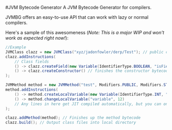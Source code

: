 #JVM Bytecode Generator
A JVM Bytecode Generator for compilers.

JVMBG offers an easy-to-use API that can work with lazy or normal compilers.

Here's a sample of this awesomeness (*Note: This is a major WIP and won't work as expected right now!*):
```java
//Example
JVMClass clazz = new JVMClass("xyz/jadonfowler/derp/Test"); // public class Test extends java.lang.Object
clazz.addInstructions(
    // Class fields
    () -> clazz.createField(new Variable(IdentifierType.BOOLEAN, "isField", true)), // boolean isField = true
    () -> clazz.createConstructor() // finishes the constructor bytecode, should be called AFTER fields are added
);

JVMMethod method = new JVMMethod("test", Modifiers.PUBLIC, Modifiers.STATIC); // public static void test()
method.addInstructions(
    () -> method.createLocalVariable(new Variable(IdentifierType.INT, "variable", 7)), // int variable = 7
    () -> method.changeLocalVariable("variable", 12)
    // Any lines in here get JIT compiled automatically, but you can only build one method at a time.
);

clazz.addMethod(method); // Finishes up the method bytecode
clazz.build(); // Output class files into local directory
```